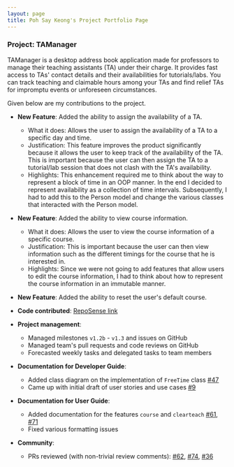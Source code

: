 ```yaml
---
layout: page
title: Poh Say Keong's Project Portfolio Page
---
```


### Project: TAManager

TAManager is a desktop address book application made for professors to manage their teaching assistants (TA) under their charge. It provides fast access to TAs' contact details and their availabilities for tutorials/labs. You can track teaching and claimable hours among your TAs and find relief TAs for impromptu events or unforeseen circumstances.

Given below are my contributions to the project.

* **New Feature**: Added the ability to assign the availability of a TA.
  * What it does: Allows the user to assign the availability of a TA to a specific day and time.
  * Justification: This feature improves the product significantly because it allows the user to keep track of the availability of the TA. This is important because the user can then assign the TA to a tutorial/lab session that does not clash with the TA's availability.
  * Highlights: This enhancement required me to think about the way to represent a block of time in an OOP manner. In the end I decided to represent availability as a collection of time intervals. Subsequently, I had to add this to the Person model and change the various classes that interacted with the Person model.

* **New Feature**: Added the ability to view course information.
  * What it does: Allows the user to view the course information of a specific course.
  * Justification: This is important because the user can then view information such as the different timings for the course that he is interested in.
  * Highlights: Since we were not going to add features that allow users to edit the course information, I had to think about how to represent the course information in an immutable manner.

* **New Feature**: Added the ability to reset the user's default course.

* **Code contributed**: [RepoSense link](https://nus-cs2103-ay2324s1.github.io/tp-dashboard/?search=pohsaykeong&breakdown=true)

* **Project management**:
    * Managed milestones `v1.2b` - `v1.3` and issues on GitHub
    * Managed team's pull requests and code reviews on GitHub
    * Forecasted weekly tasks and delegated tasks to team members

* **Documentation for Developer Guide**:
  * Added class diagram on the implementation of `FreeTime` class [\#47](https://github.com/AY2324S1-CS2103T-T10-1/tp/pull/47)
  * Came up with initial draft of user stories and use cases [\#9](https://github.com/AY2324S1-CS2103T-T10-1/tp/pull/9)

* **Documentation for User Guide**:
  * Added documentation for the features `course` and `clearteach` [\#61](https://github.com/AY2324S1-CS2103T-T10-1/tp/pull/61), [\#71](https://github.com/AY2324S1-CS2103T-T10-1/tp/pull/71)
  * Fixed various formatting issues

* **Community**:
  * PRs reviewed (with non-trivial review comments): [\#62](https://github.com/AY2324S1-CS2103T-T10-1/tp/pull/62), [\#74](https://github.com/AY2324S1-CS2103T-T10-1/tp/pull/74), [\#36](https://github.com/AY2324S1-CS2103T-T10-1/tp/pull/36)
